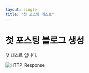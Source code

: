 ```yaml
---
layout: single
title: "첫 포스팅 테스트"
---
```


# 첫 포스팅 블로그 생성

첫 테스트 입니다.

![HTTP_Response](C:\Users\lsh76\chocolaWorkspace\ssstriples.github.io\images\2021-08-22-first\HTTP_Response.PNG)
